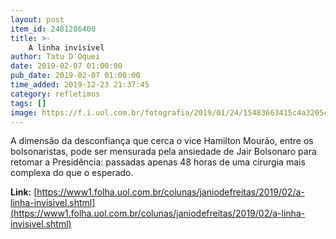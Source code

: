 ```yaml
---
layout: post
item_id: 2481286400
title: >-
    A linha invisível
author: Tatu D'Oquei
date: 2019-02-07 01:00:00
pub_date: 2019-02-07 01:00:00
time_added: 2019-12-23 21:37:45
category: refletimos
tags: []
image: https://f.i.uol.com.br/fotografia/2019/01/24/15483663415c4a3205c674f_1548366341_3x2_rt.jpg
---
```


A dimensão da desconfiança que cerca o vice Hamilton Mourão, entre os bolsonaristas, pode ser mensurada pela ansiedade de Jair Bolsonaro para retomar a Presidência: passadas apenas 48 horas de uma cirurgia mais complexa do que o esperado.

**Link:** [https://www1.folha.uol.com.br/colunas/janiodefreitas/2019/02/a-linha-invisivel.shtml](https://www1.folha.uol.com.br/colunas/janiodefreitas/2019/02/a-linha-invisivel.shtml)


